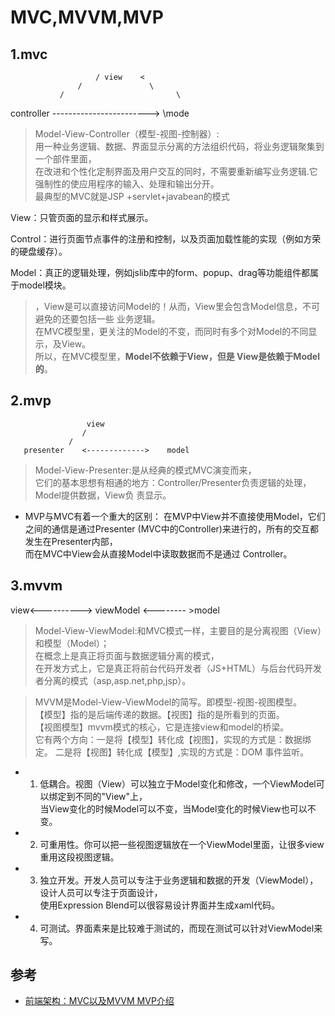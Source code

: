 # MVC,MVVM,MVP


## 1.mvc

                       / view    <
                   /               \
               /                         \
   controller   ------------------------>  \mode

>Model-View-Controller（模型-视图-控制器）:   
用一种业务逻辑、数据、界面显示分离的方法组织代码，将业务逻辑聚集到一个部件里面，    
在改进和个性化定制界面及用户交互的同时，不需要重新编写业务逻辑.它强制性的使应用程序的输入、处理和输出分开。  
最典型的MVC就是JSP +servlet+javabean的模式  

View：只管页面的显示和样式展示。

Control：进行页面节点事件的注册和控制，以及页面加载性能的实现（例如方荣的硬盘缓存）。

Model：真正的逻辑处理，例如jslib库中的form、popup、drag等功能组件都属于model模块。

>，View是可以直接访问Model的！从而，View里会包含Model信息，不可避免的还要包括一些 业务逻辑。   
在MVC模型里，更关注的Model的不变，而同时有多个对Model的不同显示，及View。  
所以，在MVC模型里，**Model不依赖于View，但是 View是依赖于Model的**。



## 2.mvp
                     
                     view
                    /
                 /
       presenter    <------------->    model


>Model-View-Presenter:是从经典的模式MVC演变而来，  
它们的基本思想有相通的地方：Controller/Presenter负责逻辑的处理，Model提供数据，View负 责显示。

- MVP与MVC有着一个重大的区别：
在MVP中View并不直接使用Model，它们之间的通信是通过Presenter (MVC中的Controller)来进行的，所有的交互都发生在Presenter内部，  
而在MVC中View会从直接Model中读取数据而不是通过 Controller。



## 3.mvvm

 view<----------> viewModel <-------- >model

>Model-View-ViewModel:和MVC模式一样，主要目的是分离视图（View）和模型（Model）；    
在概念上是真正将页面与数据逻辑分离的模式，    
在开发方式上，它是真正将前台代码开发者（JS+HTML）与后台代码开发者分离的模式（asp,asp.net,php,jsp）。  

>MVVM是Model-View-ViewModel的简写。即模型-视图-视图模型。    
【模型】指的是后端传递的数据。【视图】指的是所看到的页面。    
【视图模型】mvvm模式的核心，它是连接view和model的桥梁。  
它有两个方向：一是将【模型】转化成【视图】，实现的方式是：数据绑定。
二是将【视图】转化成【模型】,实现的方式是：DOM 事件监听。


- 1. 低耦合。视图（View）可以独立于Model变化和修改，一个ViewModel可以绑定到不同的"View"上，  
     当View变化的时候Model可以不变，当Model变化的时候View也可以不变。
- 2. 可重用性。你可以把一些视图逻辑放在一个ViewModel里面，让很多view重用这段视图逻辑。
- 3. 独立开发。开发人员可以专注于业务逻辑和数据的开发（ViewModel），设计人员可以专注于页面设计，  
    使用Expression Blend可以很容易设计界面并生成xaml代码。
- 4. 可测试。界面素来是比较难于测试的，而现在测试可以针对ViewModel来写。





## 参考
- [前端架构：MVC以及MVVM MVP介绍](https://www.cnblogs.com/Decmber/p/5279028.html)
